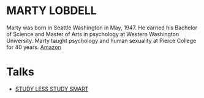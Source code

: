 
# MARTY LOBDELL

Marty was born in Seattle Washington in May, 1947. He earned his Bachelor of Science and Master of Arts in psychology at Western Washington University. Marty taught psychology and human sexuality at Pierce College for 40 years. [Amazon](https://www.amazon.com/stores/Marty-Lobdell/author/B01EGFT37A?ref=ap_rdr&store_ref=ap_rdr&isDramIntegrated=true&shoppingPortalEnabled=true)

# Talks

- [STUDY LESS STUDY SMART](../../../../LEVEL-5/SCIENCE/SCIENCE-OF-LEARNING/LEARNING-EXPERTS/MARTY-LOBDELL/STUDY-LESS-STUDY-SMART.md)
